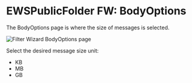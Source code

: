 # EWSPublicFolder FW: BodyOptions

The BodyOptions page is where the size of messages is selected.

![Filter Wizard BodyOptions page](/img/product_docs/accessanalyzer/11.6/accessanalyzer/admin/datacollector/ewsmailbox/filterwizard/bodyoptions.webp)

Select the desired message size unit:

- KB
- MB
- GB
